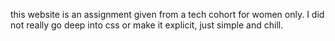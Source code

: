 this website is an assignment given from a tech cohort for women only. I did not really go deep into css or make it explicit, just simple and chill. 
